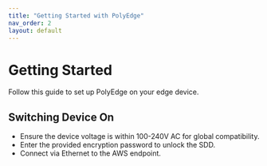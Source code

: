 ```yaml
---
title: "Getting Started with PolyEdge"
nav_order: 2
layout: default
---
```


# Getting Started

Follow this guide to set up PolyEdge on your edge device.

## Switching Device On

- Ensure the device voltage is within 100-240V AC for global compatibility.
- Enter the provided encryption password to unlock the SDD.
- Connect via Ethernet to the AWS endpoint.

